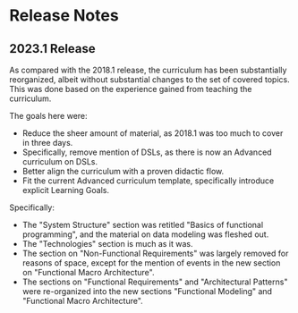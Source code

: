 # Release Notes
## 2023.1 Release

As compared with the 2018.1 release, the curriculum has been
substantially reorganized, albeit without substantial changes to the
set of covered topics.  This was done based on the experience gained
from teaching the curriculum.

The goals here were:

- Reduce the sheer amount of material, as 2018.1 was too much to cover
  in three days.
- Specifically, remove mention of DSLs, as there is now an Advanced
  curriculum on DSLs.
- Better align the curriculum with a proven didactic flow.
- Fit the current Advanced curriculum template, specifically introduce
  explicit Learning Goals.

Specifically:

- The "System Structure" section was retitled "Basics of functional
  programming", and the material on data modeling was fleshed out.
- The "Technologies" section is much as it was.
- The section on "Non-Functional Requirements" was largely removed for
  reasons of space, except for the mention of events in the new
  section on "Functional Macro Architecture".
- The sections on "Functional Requirements" and "Architectural
  Patterns" were re-organized into the new sections "Functional
  Modeling" and "Functional Macro Architecture".
